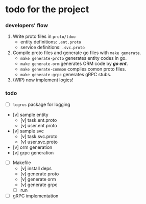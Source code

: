 # todo for the project

### developers' flow
1. Write proto files in `proto/tdoo`
   - entity definitions: `.ent.proto`
   - service definitions: `.svc.proto`
2. Compile proto files and generate go files with `make generate`.
   - `make generate-proto` generates entity codes in go.
   - `make generate-orm` generates ORM code by **_go ent_**.
   - `make generate-common` compiles comon proto files.
   - `make generate-grpc` generates gRPC stubs.
3. (WIP) now implement logics!

### todo
- [ ] `logrus` package for logging
- [v] sample entity
  - [v] task.ent.proto
  - [v] user.ent.proto
- [v] sample svc
  - [v] task.svc.proto
  - [v] user.svc.proto
- [v] orm generation
- [v] grpc generation
- [ ] Makefile
    - [v] install deps
    - [v] generate proto
    - [v] generate orm
    - [v] generate grpc
    - [ ] run
- [ ] gRPC implementation